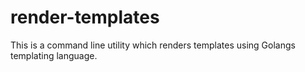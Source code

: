 # render-templates
This is a command line utility which renders templates using Golangs templating
language.
